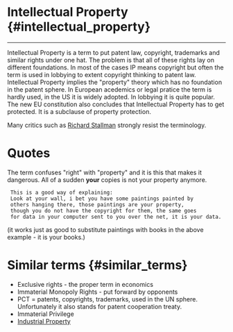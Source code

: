 # Intellectual Property {#intellectual_property}

------------------------------------------------------------------------

Intellectual Property is a term to put patent law, copyright, trademarks
and similar rights under one hat. The problem is that all of these
rights lay on different foundations. In most of the cases IP means
copyright but often the term is used in lobbying to extent copyright
thinking to patent law. Intellectual Property implies the \"property\"
theory which has no foundation in the patent sphere. In European
acedemics or legal pratice the term is hardly used, in the US it is
widely adopted. In lobbying it is quite popular. The new EU constitution
also concludes that Intellectual Property has to get protected. It is a
subclause of property protection.

Many critics such as [ Richard Stallman](SwpatrmsEn "wikilink") strongly
resist the terminology.

# Quotes

The term confuses \"right\" with \"property\" and it is this that makes
it dangerous. All of a sudden **your** copies is not your property
anymore.

` This is a good way of explaining:`\
` Look at your wall, i bet you have some paintings painted by `\
` others hanging there, those paintings are your property, `\
` though you do not have the copyright for them, the same goes `\
` for data in your computer sent to you over the net, it is your data.`

(it works just as good to substitute paintings with books in the above
example - it is your books.)

# Similar terms {#similar_terms}

-   Exclusive rights - the proper term in economics
-   Immaterial Monopoly Rights - put forward by opponents
-   PCT = patents, copyrights, trademarks, used in the UN sphere.
    Unfortunately it also stands for patent cooperation treaty.
-   Immaterial Privilege
-   [ Industrial Property](IndustrialPropertyEn "wikilink")
